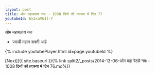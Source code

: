 ```yaml
---
layout: post
title: ओम महाबलाय नमः - 1008 दिनों की तपस्या में दिन 77
youtubeId: Ek2xaV6Il-Y
---
```

 
 
 ओम महाबलाय नमः  
 
 -  ज्याची महान शक्ती आहे 
 
  
 
  
 
 
 
 
 
 


{% include youtubePlayer.html id=page.youtubeId %}
 
[Next]({{ site.baseurl }}{% link  split2/_posts/2014-12-06-ओम महा रेठसे नमः - 1008 दिनों की तपस्या में दिन 76.md%})
 
